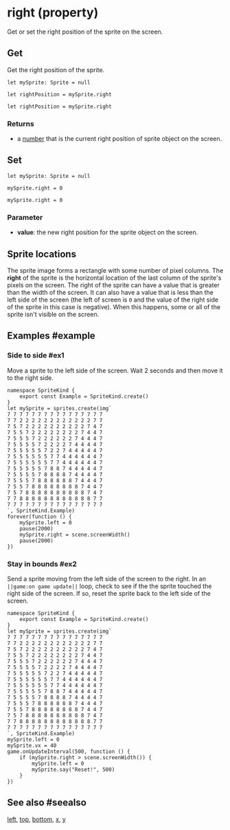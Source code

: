 # right (property)

Get or set the right position of the sprite on the screen.

## Get

Get the right position of the sprite.

```block
let mySprite: Sprite = null

let rightPosition = mySprite.right
```

```typescript-ignore
let rightPosition = mySprite.right
```

### Returns

* a [number](/types/number) that is the current right position of sprite object on the screen.

## Set

```block
let mySprite: Sprite = null

mySprite.right = 0
```

```typescript-ignore
mySprite.right = 0
```

### Parameter

* **value**: the new right position for the sprite object on the screen.

## Sprite locations

The sprite image forms a rectangle with some number of pixel columns. The **right** of the sprite is the horizontal location of the last column of the sprite's pixels on the screen. The right of the sprite can have a value that is greater than the width of the screen. It can also have a value that is less than the left side of the screen (the left of screen is `0` and the value of the right side of the sprite in this case is negative). When this happens, some or all of the sprite isn't visible on the screen.

## Examples #example

### Side to side #ex1

Move a sprite to the left side of the screen. Wait 2 seconds and then move it to the right side.

```blocks
namespace SpriteKind {
    export const Example = SpriteKind.create()
}
let mySprite = sprites.create(img`
7 7 7 7 7 7 7 7 7 7 7 7 7 7 7 7 
7 7 2 2 2 2 2 2 2 2 2 2 2 2 7 7 
7 5 7 2 2 2 2 2 2 2 2 2 2 7 4 7 
7 5 5 7 2 2 2 2 2 2 2 2 7 4 4 7 
7 5 5 5 7 2 2 2 2 2 2 7 4 4 4 7 
7 5 5 5 5 7 2 2 2 2 7 4 4 4 4 7 
7 5 5 5 5 5 7 2 2 7 4 4 4 4 4 7 
7 5 5 5 5 5 5 7 7 4 4 4 4 4 4 7 
7 5 5 5 5 5 5 7 7 4 4 4 4 4 4 7 
7 5 5 5 5 5 7 8 8 7 4 4 4 4 4 7 
7 5 5 5 5 7 8 8 8 8 7 4 4 4 4 7 
7 5 5 5 7 8 8 8 8 8 8 7 4 4 4 7 
7 5 5 7 8 8 8 8 8 8 8 8 7 4 4 7 
7 5 7 8 8 8 8 8 8 8 8 8 8 7 4 7 
7 7 8 8 8 8 8 8 8 8 8 8 8 8 7 7 
7 7 7 7 7 7 7 7 7 7 7 7 7 7 7 7 
`, SpriteKind.Example)
forever(function () {
    mySprite.left = 0
    pause(2000)
    mySprite.right = scene.screenWidth()
    pause(2000)
})
```

### Stay in bounds #ex2

Send a sprite moving from the left side of the screen to the right. In an ``||game:on game update||`` loop, check to see if the the sprite touched the right side of the screen. If so, reset the sprite back to the left side of the screen.

```blocks
namespace SpriteKind {
    export const Example = SpriteKind.create()
}
let mySprite = sprites.create(img`
7 7 7 7 7 7 7 7 7 7 7 7 7 7 7 7 
7 7 2 2 2 2 2 2 2 2 2 2 2 2 7 7 
7 5 7 2 2 2 2 2 2 2 2 2 2 7 4 7 
7 5 5 7 2 2 2 2 2 2 2 2 7 4 4 7 
7 5 5 5 7 2 2 2 2 2 2 7 4 4 4 7 
7 5 5 5 5 7 2 2 2 2 7 4 4 4 4 7 
7 5 5 5 5 5 7 2 2 7 4 4 4 4 4 7 
7 5 5 5 5 5 5 7 7 4 4 4 4 4 4 7 
7 5 5 5 5 5 5 7 7 4 4 4 4 4 4 7 
7 5 5 5 5 5 7 8 8 7 4 4 4 4 4 7 
7 5 5 5 5 7 8 8 8 8 7 4 4 4 4 7 
7 5 5 5 7 8 8 8 8 8 8 7 4 4 4 7 
7 5 5 7 8 8 8 8 8 8 8 8 7 4 4 7 
7 5 7 8 8 8 8 8 8 8 8 8 8 7 4 7 
7 7 8 8 8 8 8 8 8 8 8 8 8 8 7 7 
7 7 7 7 7 7 7 7 7 7 7 7 7 7 7 7 
`, SpriteKind.Example)
mySprite.left = 0
mySprite.vx = 40
game.onUpdateInterval(500, function () {
    if (mySprite.right > scene.screenWidth()) {
        mySprite.left = 0
        mySprite.say("Reset!", 500)
    }
})
```
## See also #seealso

[left](/reference/sprites/sprite/left),
[top](/reference/sprites/sprite/top),
[bottom](/reference/sprites/sprite/bottom),
[x](/reference/sprites/sprite/x),
[y](/reference/sprites/sprite/y)

